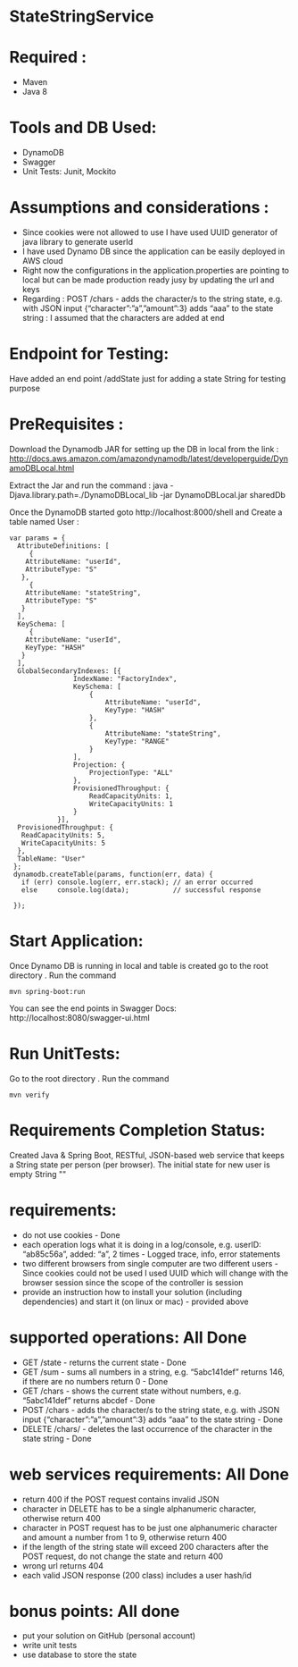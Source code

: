 # StateStringService

# Required :

- Maven
- Java 8

# Tools and DB Used:
- DynamoDB 
- Swagger
- Unit Tests: Junit, Mockito

# Assumptions and considerations :

* Since cookies were not allowed to use I have used UUID generator of java library to generate userId
* I have used Dynamo DB since the application can be easily deployed in AWS cloud
* Right now the configurations in the application.properties are pointing to local but can be made production ready jusy by updating the url and keys
* Regarding : POST /chars - adds the character/s to the string state, e.g. with JSON input {“character”:”a”,”amount”:3} adds “aaa” to the state string : I assumed that the characters are added at end

# Endpoint for Testing:

Have added an end point /addState just for adding a state String for testing purpose

# PreRequisites :

Download the Dynamodb JAR for setting up the DB in local from the link : http://docs.aws.amazon.com/amazondynamodb/latest/developerguide/DynamoDBLocal.html

Extract the Jar and run the command : java -Djava.library.path=./DynamoDBLocal_lib -jar DynamoDBLocal.jar sharedDb

Once the DynamoDB started goto http://localhost:8000/shell and Create a table named User :
```
var params = {
  AttributeDefinitions: [
     {
    AttributeName: "userId", 
    AttributeType: "S"
   }, 
     {
    AttributeName: "stateString", 
    AttributeType: "S"
   }
  ], 
  KeySchema: [
     {
    AttributeName: "userId", 
    KeyType: "HASH"
   }
  ], 
  GlobalSecondaryIndexes: [{
                IndexName: "FactoryIndex",
                KeySchema: [
                    {
                        AttributeName: "userId",
                        KeyType: "HASH"
                    },
                    {
                        AttributeName: "stateString",
                        KeyType: "RANGE"
                    }
                ],
                Projection: {
                    ProjectionType: "ALL"
                },
                ProvisionedThroughput: {
                    ReadCapacityUnits: 1,
                    WriteCapacityUnits: 1
                }
            }],
  ProvisionedThroughput: {
   ReadCapacityUnits: 5, 
   WriteCapacityUnits: 5
  }, 
  TableName: "User"
 };
 dynamodb.createTable(params, function(err, data) {
   if (err) console.log(err, err.stack); // an error occurred
   else     console.log(data);           // successful response
   
 });
 ```

# Start Application:
Once Dynamo DB is running in local and table is created go to the root directory . Run the command
```
mvn spring-boot:run
```
You can see the end points in Swagger Docs: http://localhost:8080/swagger-ui.html

# Run UnitTests:
Go to the root directory . Run the command
```
mvn verify
```
# Requirements Completion Status:

Created Java & Spring Boot,  RESTful, JSON-based web service that keeps a String state per person (per browser).
The initial state for new user is empty String ""

# requirements:

* do not use cookies - Done
* each operation logs what it is doing in a log/console, e.g. userID: “ab85c56a”, added: “a”, 2
times - Logged trace, info, error statements
* two different browsers from single computer are two different users - Since cookies could not be used I used UUID which will change with the browser session since the scope of the controller is session 
* provide an instruction how to install your solution (including dependencies) and start it (on
linux or mac) - provided above

# supported operations: All Done
- GET /state - returns the current state - Done
- GET /sum - sums all numbers in a string, e.g. “5abc141def” returns 146, if there are no numbers return 0 - Done
- GET /chars - shows the current state without numbers, e.g. “5abc141def” returns abcdef - Done
- POST /chars - adds the character/s to the string state, e.g. with JSON input {“character”:”a”,”amount”:3} adds “aaa” to the state string - Done
- DELETE /chars/<character> - deletes the last occurrence of the character in the state string - Done

# web services requirements: All Done
- return 400 if the POST request contains invalid JSON
- character in DELETE has to be a single alphanumeric character, otherwise return 400
- character in POST request has to be just one alphanumeric character and amount a number
from 1 to 9, otherwise return 400
- if the length of the string state will exceed 200 characters after the POST request, do not
change the state and return 400
- wrong url returns 404
- each valid JSON response (200 class) includes a user hash/id

# bonus points: All done
- put your solution on GitHub (personal account)
- write unit tests
- use database to store the state